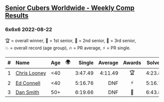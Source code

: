 <style>table {white-space: nowrap;}</style>
<link rel="stylesheet" type="text/css" href="/scw-comp/css/flags.css" />

## [Senior Cubers Worldwide - Weekly Comp Results](/scw-comp/results/)
### 6x6x6 2022-08-22

<span style="white-space: nowrap;">🏆 = overall winner</span>, <span style="white-space: nowrap;">🥇 = 1st senior</span>, <span style="white-space: nowrap;">🥈 = 2nd senior</span>, <span style="white-space: nowrap;">🥉 = 3rd senior</span>, <span style="white-space: nowrap;">💥 = overall record (age group)</span>, <span style="white-space: nowrap;">🔥 = PR average</span>, <span style="white-space: nowrap;">⚡ = PR single</span>.

| # | Name | Age | 🌍 | Single | Average | Awards | Solve 1 | Solve 2 | Solve 3 | Video |
| :--: | :-- | :--: | :--: | --: | --: | :--: | --: | --: | --: | :-- |
| 1 | [Chris Looney](../../persons/chris_looney/666.md) | <40 | <i class="flag flag-US" /> | 3:47.49 | 4:11.49 | 🏆 | 4:23.85 | 3:47.49 | 4:23.13 | [Desktop](https://www.facebook.com/chris.looney/videos/617834969755179) / [Mobile](https://m.facebook.com/chris.looney/videos/617834969755179) |
| 2 | [Ed Connell](../../persons/ed_connell/666.md) | <40 | <i class="flag flag-IE" /> | 5:16.76 | DNF | ⚡ | 5:16.76 | 6:11.20 | DNS | [Desktop](https://www.facebook.com/events/542579854309231/permalink/546620110571872) / [Mobile](https://m.facebook.com/events/542579854309231?view=permalink&id=546620110571872) |
| 3 | [Dan Smith](../../persons/dan_smith/666.md) | 50+ | <i class="flag flag-US" /> | 6:19.66 | DNF | 🥇 | 6:43.81 | 6:19.66 | DNS | [Desktop](https://www.facebook.com/events/542579854309231/permalink/549844846916065) / [Mobile](https://m.facebook.com/events/542579854309231?view=permalink&id=549844846916065) |

<!-- Global site tag (gtag.js) - Google Analytics -->
<script async src="https://www.googletagmanager.com/gtag/js?id=UA-86348435-3"></script>
<script>window.dataLayer = window.dataLayer || []; function gtag() {dataLayer.push(arguments);} gtag('js', new Date()); gtag('config', 'UA-86348435-3');</script>
